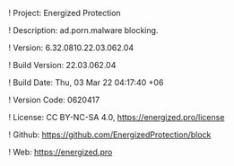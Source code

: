 ! Project: Energized Protection

! Description: ad.porn.malware blocking.

! Version: 6.32.0810.22.03.062.04

! Build Version: 22.03.062.04

! Build Date: Thu, 03 Mar 22 04:17:40 +06

! Version Code: 0620417

! License: CC BY-NC-SA 4.0, https://energized.pro/license

! Github: https://github.com/EnergizedProtection/block

! Web: https://energized.pro
